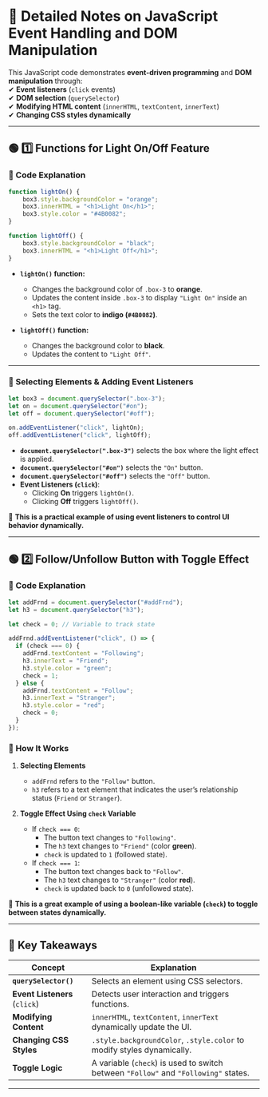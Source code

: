 # **📖 Detailed Notes on JavaScript Event Handling and DOM Manipulation**  

This JavaScript code demonstrates **event-driven programming** and **DOM manipulation** through:  
✔ **Event listeners** (`click` events)  
✔ **DOM selection** (`querySelector`)  
✔ **Modifying HTML content** (`innerHTML`, `textContent`, `innerText`)  
✔ **Changing CSS styles dynamically**  

---

## **🟢 1️⃣ Functions for Light On/Off Feature**  

### **🔹 Code Explanation**
```javascript
function lightOn() {
    box3.style.backgroundColor = "orange";
    box3.innerHTML = "<h1>Light On</h1>";
    box3.style.color = "#4B0082";
}

function lightOff() {
    box3.style.backgroundColor = "black";
    box3.innerHTML = "<h1>Light Off</h1>";
}
```
- **`lightOn()` function:**  
  - Changes the background color of `.box-3` to **orange**.
  - Updates the content inside `.box-3` to display `"Light On"` inside an `<h1>` tag.
  - Sets the text color to **indigo (`#4B0082`)**.
  
- **`lightOff()` function:**  
  - Changes the background color to **black**.
  - Updates the content to `"Light Off"`.  

---

### **🔹 Selecting Elements & Adding Event Listeners**
```javascript
let box3 = document.querySelector(".box-3");
let on = document.querySelector("#on");
let off = document.querySelector("#off");

on.addEventListener("click", lightOn);
off.addEventListener("click", lightOff);
```
- **`document.querySelector(".box-3")`** selects the box where the light effect is applied.
- **`document.querySelector("#on")`** selects the `"On"` button.
- **`document.querySelector("#off")`** selects the `"Off"` button.
- **Event Listeners (`click`)**:
  - Clicking **On** triggers `lightOn()`.
  - Clicking **Off** triggers `lightOff()`.

📌 **This is a practical example of using event listeners to control UI behavior dynamically.**

---

## **🟢 2️⃣ Follow/Unfollow Button with Toggle Effect**  

### **🔹 Code Explanation**
```javascript
let addFrnd = document.querySelector("#addFrnd");
let h3 = document.querySelector("h3");

let check = 0; // Variable to track state

addFrnd.addEventListener("click", () => {
  if (check === 0) {
    addFrnd.textContent = "Following";
    h3.innerText = "Friend";
    h3.style.color = "green";
    check = 1;
  } else {
    addFrnd.textContent = "Follow";
    h3.innerText = "Stranger";
    h3.style.color = "red";
    check = 0;
  }
});
```
### **🔹 How It Works**
1. **Selecting Elements**
   - `addFrnd` refers to the `"Follow"` button.
   - `h3` refers to a text element that indicates the user’s relationship status (`Friend` or `Stranger`).

2. **Toggle Effect Using `check` Variable**
   - If `check === 0`:  
     - The button text changes to `"Following"`.  
     - The `h3` text changes to `"Friend"` (color **green**).  
     - `check` is updated to `1` (followed state).  
   - If `check === 1`:  
     - The button text changes back to `"Follow"`.  
     - The `h3` text changes to `"Stranger"` (color **red**).  
     - `check` is updated back to `0` (unfollowed state).

📌 **This is a great example of using a boolean-like variable (`check`) to toggle between states dynamically.**

---

## **🚀 Key Takeaways**
| Concept | Explanation |
|---------|-------------|
| **`querySelector()`** | Selects an element using CSS selectors. |
| **Event Listeners** (`click`) | Detects user interaction and triggers functions. |
| **Modifying Content** | `innerHTML`, `textContent`, `innerText` dynamically update the UI. |
| **Changing CSS Styles** | `.style.backgroundColor`, `.style.color` to modify styles dynamically. |
| **Toggle Logic** | A variable (`check`) is used to switch between `"Follow"` and `"Following"` states. |

---
